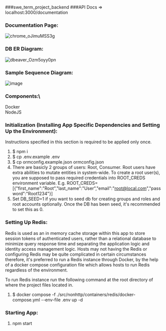 ###swe_term_project_backend 
###API Docs => localhost:3000/documentation

### Documentation Page:
![chrome_oJimuMSS3g](https://user-images.githubusercontent.com/45673838/148992109-a2469793-1cb2-4c71-abfe-6189f678b67c.png)

### DB ER Diagram:
![dbeaver_Ozm5oyy0pn](https://user-images.githubusercontent.com/45673838/148992152-deefb320-f475-4939-a05f-05828843b815.png)

### Sample Sequence Diagram:
![image](https://user-images.githubusercontent.com/45673838/148992181-40d49e5b-f0fa-4d4a-88c9-b910a47e773d.png)

### Components:\
Docker\
NodeJS

### Initialization (Installing App Specific Dependencies and Setting Up the Environment):
Instructions specified in this section is required to be applied only once.
1. $ npm i
2. $ cp .env.example .env
3. $ cp ormconfig.example.json ormconfig.json
4. There are basicly 2 groups of users: Root, Consumer. Root users have extra abilities to mutate entities in system-wide. To create a root user(s), you are supposed to pass required credentials into ROOT_CREDS environment variable. E.g. ROOT_CREDS=[{"first_name":"Root","last_name":"User","email":"root@local.com","password":"Root1234"}]
5. Set DB_SEED=1 if you want to seed db for creating groups and roles and root accounts optionally. Once the DB has been seed, it's recommended to set this as 0.


### Setting Up Redis:
Redis is used as an in memory cache storage within this app to store session tokens of authenticated users, rather than a relational database to minimize query response time and separating the application logic and identity access management logic. Hosts may not having the Redis or configuring Redis may be quite complicated in certain circumstances therefore, it's preferred to run a Redis instance through Docker, by the help of  a docker compose configuration file which allows hosts to run Redis regardless of the environment.

To run Redis instance run the following command at the root directory of where the project files located in.
1. $ docker compose -f ./src/nonhttp/containers/redis/docker-compose.yml --env-file .env up -d

### Starting App:
1. npm start
